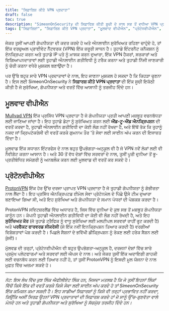 ```yaml
---
title: "ਸਿਫ਼ਾਰਿਸ਼ ਕੀਤੇ VPN ਪ੍ਰਦਾਤਾ"
draft: false
toc: true
description: "SimeonOnSecurity ਦੀ ਸਿਫ਼ਾਰਿਸ਼ ਕੀਤੀ ਸੂਚੀ ਦੇ ਨਾਲ ਸਭ ਤੋਂ ਵਧੀਆ VPN ਪ੍ਰਦਾਤਾ ਲੱਭੋ। Mullvad VPN ਅਤੇ ProtonVPN ਵਰਗੇ ਸਿਖਰ-ਦਰਜੇ ਵਾਲੇ ਪ੍ਰਦਾਤਾਵਾਂ ਨਾਲ ਸੁਰੱਖਿਅਤ ਰਹੋ ਅਤੇ ਔਨਲਾਈਨ ਆਪਣੀ ਗੋਪਨੀਯਤਾ ਦੀ ਰੱਖਿਆ ਕਰੋ।"
tags: ["ਸਿਫ਼ਾਰਿਸ਼ਾਂ", "ਸਿਫ਼ਾਰਿਸ਼ ਕੀਤੇ VPN ਪ੍ਰਦਾਤਾ", "ਮੂਲਵਾਦ ਵੀਪੀਐਨ", "ਪ੍ਰੋਟੋਨਵੀਪੀਐਨ", "ਵਰਚੁਅਲ ਪ੍ਰਾਈਵੇਟ ਨੈੱਟਵਰਕ", "ਗੋਪਨੀਯਤਾ", "ਔਨਲਾਈਨ ਸੁਰੱਖਿਆ"]
---
```


ਜੇਕਰ ਤੁਸੀਂ ਆਪਣੀ ਗੋਪਨੀਯਤਾ ਦੀ ਕਦਰ ਕਰਦੇ ਹੋ ਅਤੇ ਔਨਲਾਈਨ ਸੁਰੱਖਿਅਤ ਰਹਿਣਾ ਚਾਹੁੰਦੇ ਹੋ, ਤਾਂ ਇੱਕ ਵਰਚੁਅਲ ਪ੍ਰਾਈਵੇਟ ਨੈੱਟਵਰਕ (VPN) ਇੱਕ ਜ਼ਰੂਰੀ ਸਾਧਨ ਹੈ। ਤੁਹਾਡੇ ਇੰਟਰਨੈਟ ਕਨੈਕਸ਼ਨ ਨੂੰ ਏਨਕ੍ਰਿਪਟ ਕਰਨ ਅਤੇ ਤੁਹਾਡੇ IP ਪਤੇ ਨੂੰ ਮਾਸਕ ਕਰਨ ਦੁਆਰਾ, ਇੱਕ VPN ਹੈਕਰਾਂ, ਸਰਕਾਰਾਂ ਅਤੇ ਵਿਗਿਆਪਨਦਾਤਾਵਾਂ ਲਈ ਤੁਹਾਡੀ ਔਨਲਾਈਨ ਗਤੀਵਿਧੀ ਨੂੰ ਟਰੈਕ ਕਰਨਾ ਅਤੇ ਤੁਹਾਡੀ ਨਿੱਜੀ ਜਾਣਕਾਰੀ ਨੂੰ ਚੋਰੀ ਕਰਨਾ ਵਧੇਰੇ ਮੁਸ਼ਕਲ ਬਣਾਉਂਦਾ ਹੈ।

ਪਰ ਉੱਥੇ ਬਹੁਤ ਸਾਰੇ VPN ਪ੍ਰਦਾਤਾਵਾਂ ਦੇ ਨਾਲ, ਇਹ ਜਾਣਨਾ ਮੁਸ਼ਕਲ ਹੋ ਸਕਦਾ ਹੈ ਕਿ ਕਿਹੜਾ ਚੁਣਨਾ ਹੈ। ਇਸ ਲਈ SimeonOnSecurity ਨੇ **ਸਿਫ਼ਾਰਸ਼ ਕੀਤੇ VPN ਪ੍ਰਦਾਤਾ** ਦੀ ਇੱਕ ਸੂਚੀ ਇਕੱਠੀ ਕੀਤੀ ਹੈ ਜੋ ਸੁਰੱਖਿਆ, ਗੋਪਨੀਯਤਾ ਅਤੇ ਵਰਤੋਂ ਵਿੱਚ ਆਸਾਨੀ ਨੂੰ ਤਰਜੀਹ ਦਿੰਦੇ ਹਨ।

## ਮੂਲਵਾਦ ਵੀਪੀਐਨ

[Mullvad VPN](https://mullvad.net/en/) ਇੱਕ ਪ੍ਰਸਿੱਧ VPN ਪ੍ਰਦਾਤਾ ਹੈ ਜੋ ਗੋਪਨੀਯਤਾ ਪ੍ਰਤੀ ਆਪਣੀ ਮਜ਼ਬੂਤ ਵਚਨਬੱਧਤਾ ਲਈ ਜਾਣਿਆ ਜਾਂਦਾ ਹੈ। ਇਹ ਤੁਹਾਡੇ ਡੇਟਾ ਨੂੰ ਸੁਰੱਖਿਅਤ ਕਰਨ ਲਈ **ਐਂਡ-ਟੂ-ਐਂਡ ਐਨਕ੍ਰਿਪਸ਼ਨ** ਦੀ ਵਰਤੋਂ ਕਰਦਾ ਹੈ, ਤੁਹਾਡੀ ਔਨਲਾਈਨ ਗਤੀਵਿਧੀ ਦਾ ਕੋਈ ਲੌਗ ਨਹੀਂ ਰੱਖਦਾ ਹੈ, ਅਤੇ ਇੱਥੋਂ ਤੱਕ ਕਿ ਤੁਹਾਨੂੰ ਨਕਦ ਜਾਂ ਕ੍ਰਿਪਟੋਕਰੰਸੀ ਦੀ ਵਰਤੋਂ ਕਰਕੇ ਗੁਮਨਾਮ ਤੌਰ 'ਤੇ ਸੇਵਾ ਲਈ ਸਾਈਨ ਅੱਪ ਕਰਨ ਦੀ ਇਜਾਜ਼ਤ ਦਿੰਦਾ ਹੈ।

ਮੂਲਵਾਡ ਇੱਕ ਸਧਾਰਨ ਇੰਟਰਫੇਸ ਦੇ ਨਾਲ ਬਹੁਤ ਉਪਭੋਗਤਾ-ਅਨੁਕੂਲ ਵੀ ਹੈ ਜੋ VPN ਨਵੇਂ ਲੋਕਾਂ ਲਈ ਵੀ ਨੈਵੀਗੇਟ ਕਰਨਾ ਆਸਾਨ ਹੈ। ਅਤੇ 30 ਤੋਂ ਵੱਧ ਦੇਸ਼ਾਂ ਵਿੱਚ ਸਰਵਰਾਂ ਦੇ ਨਾਲ, ਤੁਸੀਂ ਪੂਰੀ ਦੁਨੀਆ ਤੋਂ ਭੂ-ਪ੍ਰਤੀਬੰਧਿਤ ਸਮੱਗਰੀ ਨੂੰ ਅਨਬਲੌਕ ਕਰਨ ਲਈ ਮੂਲਵਾਡ ਦੀ ਵਰਤੋਂ ਕਰ ਸਕਦੇ ਹੋ।

## ਪ੍ਰੋਟੋਨਵੀਪੀਐਨ

[ProtonVPN](https://protonvpn.com/) ਇੱਕ ਹੋਰ ਉੱਚ ਦਰਜਾ ਪ੍ਰਾਪਤ VPN ਪ੍ਰਦਾਤਾ ਹੈ ਜੋ ਤੁਹਾਡੀ ਗੋਪਨੀਯਤਾ ਨੂੰ ਗੰਭੀਰਤਾ ਨਾਲ ਲੈਂਦਾ ਹੈ। ਇਹ ਪ੍ਰਸਿੱਧ ਐਨਕ੍ਰਿਪਟਡ ਈਮੇਲ ਸੇਵਾ ਪ੍ਰੋਟੋਨਮੇਲ ਦੇ ਪਿੱਛੇ ਉਸੇ ਟੀਮ ਦੁਆਰਾ ਬਣਾਇਆ ਗਿਆ ਸੀ, ਅਤੇ ਇਹ ਸੁਰੱਖਿਆ ਅਤੇ ਗੋਪਨੀਯਤਾ ਦੇ ਸਮਾਨ ਪੱਧਰਾਂ ਦੀ ਪੇਸ਼ਕਸ਼ ਕਰਦਾ ਹੈ।

ProtonVPN ਸਵਿਟਜ਼ਰਲੈਂਡ ਵਿੱਚ ਅਧਾਰਤ ਹੈ, ਜਿਸ ਵਿੱਚ ਦੁਨੀਆ ਦੇ ਕੁਝ ਸਭ ਤੋਂ ਮਜ਼ਬੂਤ ਗੋਪਨੀਯਤਾ ਕਾਨੂੰਨ ਹਨ। ਕੰਪਨੀ ਤੁਹਾਡੀ ਔਨਲਾਈਨ ਗਤੀਵਿਧੀ ਦਾ ਕੋਈ ਵੀ ਲੌਗ ਨਹੀਂ ਰੱਖਦੀ ਹੈ, ਅਤੇ ਇਹ **ਸੁਰੱਖਿਅਤ ਕੋਰ** (ਜੋ ਤੁਹਾਡੇ ਟ੍ਰੈਫਿਕ ਨੂੰ ਵਾਧੂ ਸੁਰੱਖਿਆ ਲਈ ਮਲਟੀਪਲ ਸਰਵਰਾਂ ਰਾਹੀਂ ਰੂਟ ਕਰਦੀ ਹੈ) ਅਤੇ **ਪਰਫੈਕਟ ਫਾਰਵਰਡ ਸੀਕਰੇਸੀ** (ਜੋ ਇੱਕ ਨਵੀਂ ਇਨਕ੍ਰਿਪਸ਼ਨ ਤਿਆਰ ਕਰਦੀ ਹੈ) ਵਰਗੀਆਂ ਵਿਸ਼ੇਸ਼ਤਾਵਾਂ ਪੇਸ਼ ਕਰਦੀ ਹੈ। ਪਿਛਲੇ ਸੈਸ਼ਨਾਂ ਦੇ ਭਵਿੱਖੀ ਡੀਕ੍ਰਿਪਸ਼ਨ ਨੂੰ ਰੋਕਣ ਲਈ ਹਰੇਕ ਸੈਸ਼ਨ ਲਈ ਕੁੰਜੀ)।

ਮੁੱਲਵਡ ਦੀ ਤਰ੍ਹਾਂ, ਪ੍ਰੋਟੋਨਵੀਪੀਐਨ ਵੀ ਬਹੁਤ ਉਪਭੋਗਤਾ-ਅਨੁਕੂਲ ਹੈ, ਦਰਜਨਾਂ ਦੇਸ਼ਾਂ ਵਿੱਚ ਸਾਰੇ ਪ੍ਰਮੁੱਖ ਪਲੇਟਫਾਰਮਾਂ ਅਤੇ ਸਰਵਰਾਂ ਲਈ ਐਪਸ ਦੇ ਨਾਲ। ਅਤੇ ਜੇਕਰ ਤੁਸੀਂ ਇੱਕ ਅਦਾਇਗੀ ਗਾਹਕੀ ਲਈ ਵਚਨਬੱਧ ਕਰਨ ਲਈ ਤਿਆਰ ਨਹੀਂ ਹੋ, ਤਾਂ ਤੁਸੀਂ ProtonVPN ਨੂੰ ਇਸਦੀ ਮੂਲ ਯੋਜਨਾ ਦੇ ਨਾਲ ਮੁਫ਼ਤ ਵਿੱਚ ਅਜ਼ਮਾ ਸਕਦੇ ਹੋ।

---

*ਨੋਟ: ਇਸ ਲੇਖ ਵਿੱਚ ਕੁਝ ਲਿੰਕ ਐਫੀਲੀਏਟ ਲਿੰਕ ਹਨ, ਜਿਸਦਾ ਮਤਲਬ ਹੈ ਕਿ ਜੇ ਤੁਸੀਂ ਇਹਨਾਂ ਲਿੰਕਾਂ ਵਿੱਚੋਂ ਕਿਸੇ ਇੱਕ ਦੀ ਵਰਤੋਂ ਕਰਕੇ ਕਿਸੇ ਸੇਵਾ ਲਈ ਸਾਈਨ ਅੱਪ ਕਰਦੇ ਹੋ ਤਾਂ SimeonOnSecurity ਇੱਕ ਕਮਿਸ਼ਨ ਕਮਾ ਸਕਦੀ ਹੈ। ਇਹ ਸਾਡੀਆਂ ਸਿਫ਼ਾਰਸ਼ਾਂ ਨੂੰ ਕਿਸੇ ਵੀ ਤਰ੍ਹਾਂ ਪ੍ਰਭਾਵਿਤ ਨਹੀਂ ਕਰਦਾ, ਕਿਉਂਕਿ ਅਸੀਂ ਸਿਰਫ਼ ਉਹਨਾਂ VPN ਪ੍ਰਦਾਤਾਵਾਂ ਦੀ ਸਿਫ਼ਾਰਸ਼ ਕਰਦੇ ਹਾਂ ਜੋ ਸਾਨੂੰ ਉੱਚ-ਗੁਣਵੱਤਾ ਵਾਲੇ ਮੰਨਦੇ ਹਨ ਅਤੇ ਤੁਹਾਡੀ ਗੋਪਨੀਯਤਾ ਅਤੇ ਸੁਰੱਖਿਆ ਨੂੰ ਸੱਚਮੁੱਚ ਤਰਜੀਹ ਦਿੰਦੇ ਹਨ।*
